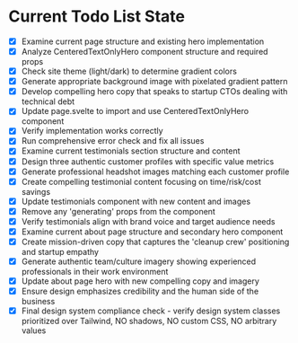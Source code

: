 <!-- DO NOT EDIT - Managed by todo_list tool -->
<!-- Updated: 2025-09-24T21:17:00.452Z -->

# Current Todo List State

- [x] Examine current page structure and existing hero implementation
- [x] Analyze CenteredTextOnlyHero component structure and required props
- [x] Check site theme (light/dark) to determine gradient colors
- [x] Generate appropriate background image with pixelated gradient pattern
- [x] Develop compelling hero copy that speaks to startup CTOs dealing with technical debt
- [x] Update page.svelte to import and use CenteredTextOnlyHero component
- [x] Verify implementation works correctly
- [x] Run comprehensive error check and fix all issues
- [x] Examine current testimonials section structure and content
- [x] Design three authentic customer profiles with specific value metrics
- [x] Generate professional headshot images matching each customer profile
- [x] Create compelling testimonial content focusing on time/risk/cost savings
- [x] Update testimonials component with new content and images
- [x] Remove any 'generating' props from the component
- [x] Verify testimonials align with brand voice and target audience needs
- [x] Examine current about page structure and secondary hero component
- [x] Create mission-driven copy that captures the 'cleanup crew' positioning and startup empathy
- [x] Generate authentic team/culture imagery showing experienced professionals in their work environment
- [x] Update about page hero with new compelling copy and imagery
- [x] Ensure design emphasizes credibility and the human side of the business
- [x] Final design system compliance check - verify design system classes prioritized over Tailwind, NO shadows, NO custom CSS, NO arbitrary values
